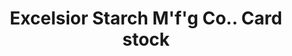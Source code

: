 ---
doi: 10.7916/D83F61P3
date_other: '1880'
date_other_textual: 1880-1889
form: printed ephemera
genre:
- Card stock
name:
- Excelsior Starch M'f'g Co.
object_in_context_url: https://biggert.cul.columbia.edu/items/view/ave_biggert_00283
subject_hierarchical_geographic:
- Elkhart, Indiana, United States
subject_name:
- Excelsior Starch M'f'g Co.
title: Excelsior Starch M'f'g Co.. Card stock
sort_title: Excelsior Starch M'f'g Co.. Card stock
call_number: ave_biggert_00283
coordinates:
- 41.683055555555555,-85.96888888888888
pid: ave_biggert_00283
identifiers: ave_biggert_00283
thumbnail: https://derivativo-1.library.columbia.edu/iiif/2/ldpd:344243/full/!256,256/0/native.jpg
permalink: /biggert/ave_biggert_00283/
layout: iiif-image-page
---